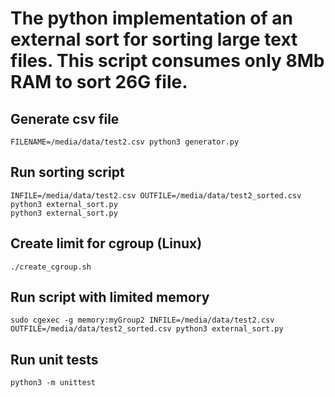 # The python implementation of an external sort for sorting large text files. This script consumes only 8Mb RAM to sort 26G file.

## Generate csv file
`FILENAME=/media/data/test2.csv python3 generator.py`

## Run sorting script
```
INFILE=/media/data/test2.csv OUTFILE=/media/data/test2_sorted.csv python3 external_sort.py
python3 external_sort.py
```

## Create limit for cgroup (Linux)
`./create_cgroup.sh`

## Run script with limited memory
`sudo cgexec -g memory:myGroup2 INFILE=/media/data/test2.csv OUTFILE=/media/data/test2_sorted.csv python3 external_sort.py`

## Run unit tests
`python3 -m unittest`
